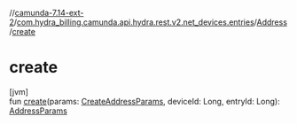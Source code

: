 //[camunda-7.14-ext-2](../../../index.md)/[com.hydra_billing.camunda.api.hydra.rest.v2.net_devices.entries](../index.md)/[Address](index.md)/[create](create.md)

# create

[jvm]\
fun [create](create.md)(params: [CreateAddressParams](../../com.hydra_billing.camunda.api.hydra.rest.v2.net_devices.types/-create-address-params/index.md), deviceId: Long, entryId: Long): [AddressParams](../../com.hydra_billing.camunda.api.hydra.rest.v2.net_devices.types/-address-params/index.md)
